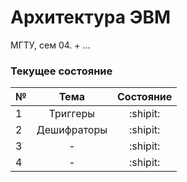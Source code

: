 # Архитектура ЭВМ

МГТУ, сем 04. + ...

### Текущее состояние

|№|Тема|Состояние|
|---|:---:|:---:|
|1|Триггеры|:shipit:|
|2|Дешифраторы|:shipit:|
|3|-|:shipit:|
|4|-|:shipit:|
